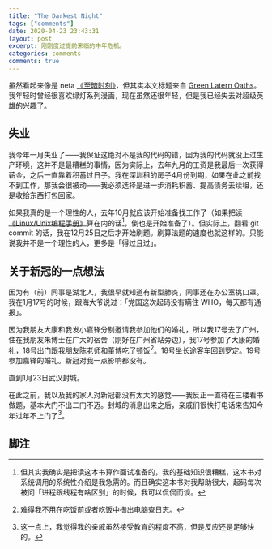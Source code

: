 ```yaml
---
title: "The Darkest Night"
tags: ["comments"]
date: 2020-04-23 23:43:31
layout: post
excerpt: 刚刚度过提前来临的中年危机。
categories: comments
comments: true
---
```


虽然看起来像是 neta [《至暗时刻》](https://movie.douban.com/subject/26761416/)，但其实本文标题来自 [Green Latern Oaths](https://greenlantern.fandom.com/wiki/Lantern_Oaths_(Disambiguation))。我年轻时曾经很喜欢绿灯系列漫画，现在虽然还很年轻，但是我已经失去对超级英雄的兴趣了。

## 失业 ##
我今年一月失业了——我保证这绝对不是我的代码的错，因为我的代码就没上过生产环境，这并不是最糟糕的事情，因为实际上，去年九月的工资是我最后一次获得薪金，之后一直靠着积蓄过日子。我在深圳租的房子4月份到期，如果在此之前找不到工作，那我会很被动——我必须选择是进一步消耗积蓄、提高债务去续租，还是收拾东西打包回家。

如果我真的是一个理性的人，去年10月就应该开始准备找工作了（如果把读[《Linux/Unix编程手册》](https://book.douban.com/subject/25809330/)算在内的话[^1]，倒也是开始准备了）。但实际上，翻看 git commit 的话，我在12月25日之后才开始刷题。刷算法题的速度也就这样的。只能说我并不是一个理性的人，更多是「得过且过」。

## 关于新冠的一点想法 ##
因为有（前）同事是湖北人，我很早就知道有新型肺炎，同事还在办公室挑口罩。我在1月17号的时候，跟海大爷说过：「党国这次起码没有瞒住 WHO，每天都有通报」。

因为我朋友大康和我发小嘉锋分别邀请我参加他们的婚礼，所以我17号去了广州，住在我朋友朱博士在广大的宿舍（刚好在广州省站旁边），我17号参加了大康的婚礼，18号出门跟我朋友陈老师和董博吃了顿饭[^2]。18号坐长途客车回到罗定。19号参加嘉锋的婚礼。新冠对我一点影响都没有。

直到1月23日武汉封城。

在此之前，我以及我的家人对新冠都没有太大的感觉——我反正一直待在三楼看书做题，基本大门不出二门不迈。封城的消息出来之后，亲戚们很快打电话来告知今年过年不上门了[^3]。

## 脚注 ##

[^1]: 但其实我确实是把读这本书算作面试准备的，我的基础知识很糟糕，这本书对系统调用的系统性介绍是我急需的。而且确实这本书对我帮助很大，起码每次被问「进程跟线程有啥区别」的时候，我可以侃侃而谈。

[^2]: 难得我不用在吃饭前或者吃饭中掏出电脑查日志。

[^3]: 这一点上，我觉得我的亲戚虽然接受教育的程度不高，但是反应还是足够快的。
